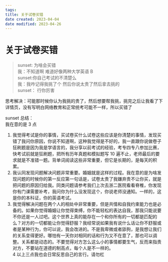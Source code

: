 ```yaml
---
tags:
title: 关于试卷买错
date created: 2023-04-04
date modified: 2023-04-26
---
```


# 关于试卷买错

> sunset: 为啥会买错  
> 我：不知道啊 难道好像两种大学英语 B  
> sunset:你自己考试的不清楚么  
> 我：我咋记得我挑了个 然后你说太贵了然后拿去挑的  
> sunset： 行你厉害

思考解决：可能那时候你认为我挑的贵了，然后想要帮我挑，挑完之后让我看了下详情页，没有写明白网络教育和正常统考可能不一样，所以买错了

sunset 总结：  
我在意的是 3 点

1. 我觉得考试是你的事情，买试卷买什么试卷这些应该是你清楚的事情，发现买错了我问你原因，你说不知道啊，这种我觉得是不好的，我一直跟你说做卷子狂刷题是因为我是学语言的，我分享以前考试的经验，考专四专八参加比赛，快考试前就是狂刷题，把所有历年真题和模拟题写 10 遍不止，老师最后的要求就是不准错一题。背单词阅读这些非常重要，但它是长期的，是每天的积累。
2. 我认同发现问题解决问题非常重要。婚姻就是这样的过程。我在意的是为啥发现问题的时候你的第一反应第一句话是，试卷太贵了我嫌弃贵不让你买，就是把问题的原因归给我。同类问题请参考我们上次去浙二医院看看脊椎，你发现你有门课需要补考，我问你为什么没发现这个，你说老师没通知。一样的，这是你的本科证，你的英语考试。
3. 我觉得解决问题在两个人的相处中非常重要，但是共情和自我约束能力也是必备的。如果你觉得婚姻让你觉得束缚，你不能轻松的表达自我，那我只能说要不你还是一人过吧。这个世界上真的能存在一个和你所有的一切都是匹配的么？对方的一切都能让你觉得舒服？我经常说如果我有说什么话让你不舒服或者是某种行为，你可以说，我会改进的。不是我卑微或者舔狗，是我想让我们的关系变得更好。哪怕有一天你对相同的话和行为又不在意了，那也可以调整。关系都是动态的。不要觉得对方怎么这么小的事情都要生气，反而来指责对方，不要站在道德的制高点，每个人是不一样的。  
   4 以上三点我也会日常反思自己的言行。请勿杠
